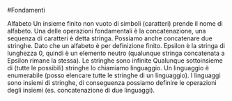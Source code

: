 #Fondamenti

Alfabeto
Un insieme finito non vuoto di simboli (caratteri) prende il nome di alfabeto.
Una delle operazioni fondamentali è la concatenazione, una sequenza di caratteri è detta stringa. 
Possiamo anche concatenare due stringhe.
Dato che un alfabeto è per definizione finito.
Epsilon è la stringa di lunghezza 0, quindi è un elemento neutro (qualunque stringa concatenata a Epsilon rimane la stessa).
Le stringhe sono infinite 
Qualunque sottoinsieme di (tutte le possibili) stringhe lo chiamiamo linguaggio.
Un linguaggio è enumerabile (posso elencare tutte le stringhe di un linguaggio).
I linguaggi sono insiemi di stringhe, di conseguenza possiamo definire le operazioni degli insiemi (es. concatenazione di due linguaggi).

